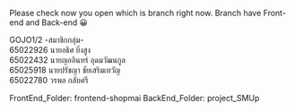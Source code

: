 Please check now you open which is branch right now. Branch have Front-end and Back-end 😀

GOJO1/2 
-สมาชิกกลุ่ม- <br>
65022926 นายอธิศ ยิ่งสูง <br>
65022432 นายญออินทร์ อุดมวัฒนกูล <br>
65025918 นายปรัชญา ชัยเสริมเทวัญ <br>
65022780 วรพล กลับศรี
<br>

FrontEnd_Folder: frontend-shopmai
BackEnd_Folder: project_SMUp
